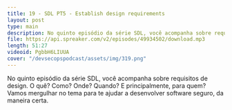 ```yaml
---
title: 19 - SDL PT5 - Establish design requirements
layout: post
type: main
description: No quinto episódio da série SDL, você acompanha sobre requisitos de design. O quê? Como? Onde? Quando? E principalmente, para quem? Vamos mergulhar no tema para te ajudar a desenvolver software seguro, da maneira certa.
file: https://api.spreaker.com/v2/episodes/49934502/download.mp3
length: 51:27
videoid: PgbbH6LIUUA
cover: "/devsecopspodcast/assets/img/319.png"
---
```


No quinto episódio da série SDL, você acompanha sobre requisitos de design. O quê? Como? Onde? Quando? E principalmente, para quem? Vamos mergulhar no tema para te ajudar a desenvolver software seguro, da maneira certa.